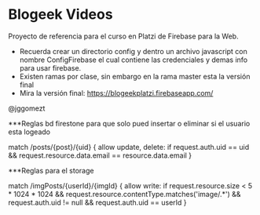 # Blogeek Videos
Proyecto de referencia para el curso en Platzi de Firebase para la Web. 
- Recuerda crear un directorio config y dentro un archivo javascript con nombre ConfigFirebase el cual contiene las credenciales y demas info para usar firebase.
- Existen ramas por clase, sin embargo en la rama master esta la versión final
- Mira la versión final: https://blogeekplatzi.firebaseapp.com/

@jggomezt

***Reglas bd firestone para que solo pued insertar o eliminar si el usuario esta logeado

match /posts/{post}/{uid} {
        allow update, delete: if request.auth.uid == uid
                && request.resource.data.email == resource.data.email
}

***Reglas para el storage

match /imgPosts/{userId}/{imgId} {
        allow write: if request.resource.size < 5 * 1024 * 1024
                && request.resource.contentType.matches('image/.*')
                && request.auth.uid != null
                && request.auth.uid == userId
}